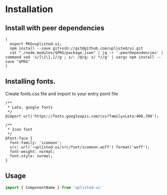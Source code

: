 # Installation

## Install with peer dependencies
```
(
  export PKG=uplisted-ui;
  npm install --save git+ssh://git@github.com/uplisted/ui.git
  cat "./node_modules/$PKG/package.json" | jq -r '.peerDependencies' | command sed 's/[\{\},]//g ; s/: /@/g; s/ *//g' | xargs npm install --save "$PKG"
)
```

## Installing fonts.

Create fonts.css file and import to your entry point file
```
/**
 * Lato, google fonts
 */
@import url('https://fonts.googleapis.com/css?family=Lato:400,700');

/**
 * Icon font
 */
@font-face {
  font-family: 'icomoon';
  src: url('~uplisted-ui/src/font/icomoon.woff') format('woff');
  font-weight: normal;
  font-style: normal;
}

```

## Usage 
```jsx harmony
import { ComponentName } from 'uplisted-ui'
```
